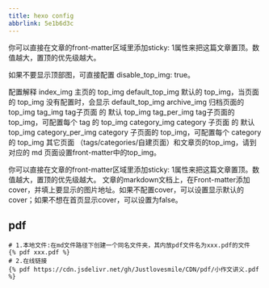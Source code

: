 ```yaml
---
title: hexo config
abbrlink: 5e1b6d3c
---
```


你可以直接在文章的front-matter区域里添加sticky: 1属性来把这篇文章置顶。数值越大，置顶的优先级越大。

如果不要显示顶部图，可直接配置 disable_top_img: true。

配置解释
index_img 主页的 top_img
default_top_img 默认的 top_img，当页面的 top_img 没有配置时，会显示 default_top_img
archive_img 归档页面的 top_img
tag_img tag子页面 的 默认 top_img
tag_per_img tag子页面的 top_img，可配置每个 tag 的 top_img
category_img category 子页面 的 默认 top_img
category_per_img category 子页面的 top_img，可配置每个 category 的 top_img
其它页面 （tags/categories/自建页面）和文章页的top_img，请到对应的 md 页面设置front-matter中的top_img。

你可以直接在文章的front-matter区域里添加sticky: 1属性来把这篇文章置顶。数值越大，置顶的优先级越大。
文章的markdown文档上，在Front-matter添加cover，并填上要显示的图片地址。如果不配置cover，可以设置显示默认的cover；如果不想在首页显示cover，可以设置为false。

## pdf

```
# 1.本地文件:在md文件路径下创建一个同名文件夹，其内放pdf文件名为xxx.pdf的文件
{% pdf xxx.pdf %}
# 2.在线链接
{% pdf https://cdn.jsdelivr.net/gh/Justlovesmile/CDN/pdf/小作文讲义.pdf %}
```
